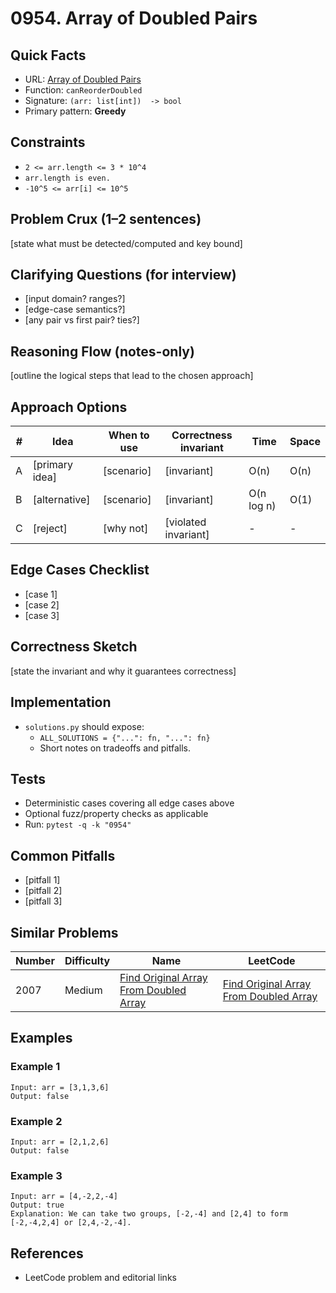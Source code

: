 # 0954. Array of Doubled Pairs

## Quick Facts

- URL: [Array of Doubled Pairs](https://leetcode.com/problems/array-of-doubled-pairs/)
- Function: `canReorderDoubled`
- Signature: `(arr: list[int])  -> bool`
- Primary pattern: **Greedy**

## Constraints

- `2 <= arr.length <= 3 * 10^4`
- `arr.length is even.`
- `-10^5 <= arr[i] <= 10^5`

## Problem Crux (1–2 sentences)

[state what must be detected/computed and key bound]

## Clarifying Questions (for interview)

- [input domain? ranges?]
- [edge-case semantics?]
- [any pair vs first pair? ties?]

## Reasoning Flow (notes-only)

[outline the logical steps that lead to the chosen approach]

## Approach Options

| #   | Idea           | When to use | Correctness invariant | Time       | Space |
| --- | -------------- | ----------- | --------------------- | ---------- | ----- |
| A   | [primary idea] | [scenario]  | [invariant]           | O(n)       | O(n)  |
| B   | [alternative]  | [scenario]  | [invariant]           | O(n log n) | O(1)  |
| C   | [reject]       | [why not]   | [violated invariant]  | -          | -     |

## Edge Cases Checklist

- [case 1]
- [case 2]
- [case 3]

## Correctness Sketch

[state the invariant and why it guarantees correctness]

## Implementation

- `solutions.py` should expose:
    - `ALL_SOLUTIONS = {"...": fn, "...": fn}`
    - Short notes on tradeoffs and pitfalls.

## Tests

- Deterministic cases covering all edge cases above
- Optional fuzz/property checks as applicable
- Run: `pytest -q -k "0954"`

## Common Pitfalls

- [pitfall 1]
- [pitfall 2]
- [pitfall 3]

## Similar Problems

| Number | Difficulty | Name                                                                                               | LeetCode                                                                                                        |
| ------ | ---------- | -------------------------------------------------------------------------------------------------- | --------------------------------------------------------------------------------------------------------------- |
| 2007   | Medium     | [Find Original Array From Doubled Array](../2007-find-original-array-from-doubled-array/readme.md) | [Find Original Array From Doubled Array](https://leetcode.com/problems/find-original-array-from-doubled-array/) |

## Examples

### Example 1

```text
Input: arr = [3,1,3,6]
Output: false
```

### Example 2

```text
Input: arr = [2,1,2,6]
Output: false
```

### Example 3

```text
Input: arr = [4,-2,2,-4]
Output: true
Explanation: We can take two groups, [-2,-4] and [2,4] to form [-2,-4,2,4] or [2,4,-2,-4].
```

## References

- LeetCode problem and editorial links
